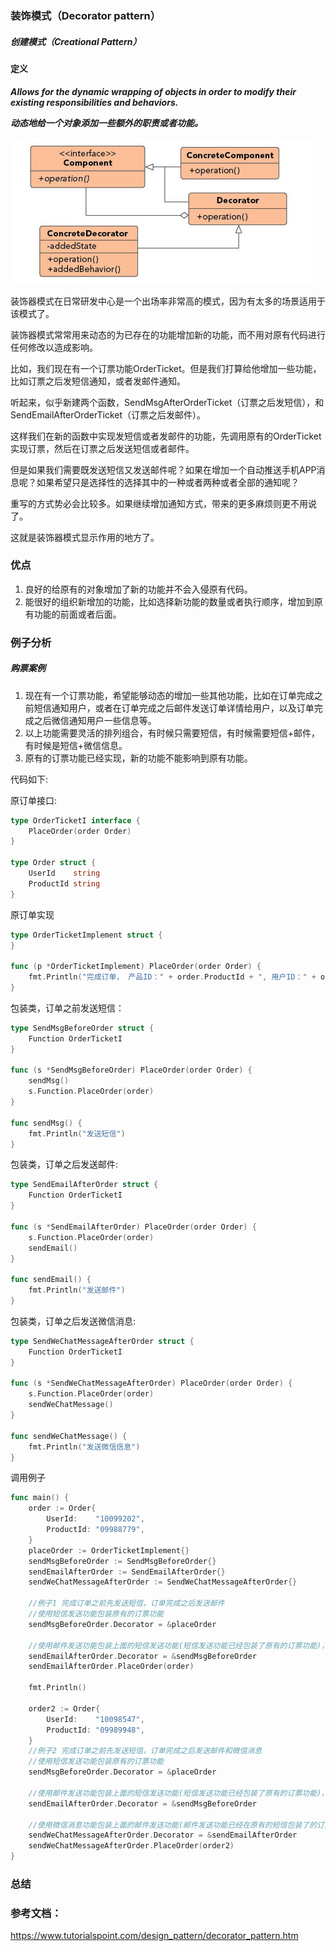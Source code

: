 ### 装饰模式（Decorator pattern）
 
##### 创建模式（Creational Pattern）
 
 
#### 定义
 
***Allows for the dynamic wrapping of objects in order to modify their existing responsibilities and behaviors.***
 
***动态地给一个对象添加一些额外的职责或者功能。***
 
![Decorator Pattern UML](https://github.com/nox60/go-design-pattern/blob/master/images/decorator_method.png)

装饰器模式在日常研发中心是一个出场率非常高的模式，因为有太多的场景适用于该模式了。

装饰器模式常常用来动态的为已存在的功能增加新的功能，而不用对原有代码进行任何修改以造成影响。

比如，我们现在有一个订票功能OrderTicket。但是我们打算给他增加一些功能，比如订票之后发短信通知，或者发邮件通知。

听起来，似乎新建两个函数，SendMsgAfterOrderTicket（订票之后发短信），和SendEmailAfterOrderTicket（订票之后发邮件）。

这样我们在新的函数中实现发短信或者发邮件的功能，先调用原有的OrderTicket实现订票，然后在订票之后发送短信或者邮件。

但是如果我们需要既发送短信又发送邮件呢？如果在增加一个自动推送手机APP消息呢？如果希望只是选择性的选择其中的一种或者两种或者全部的通知呢？

重写的方式势必会比较多。如果继续增加通知方式，带来的更多麻烦则更不用说了。

这就是装饰器模式显示作用的地方了。

### 优点
 
1. 良好的给原有的对象增加了新的功能并不会入侵原有代码。
2. 能很好的组织新增加的功能，比如选择新功能的数量或者执行顺序，增加到原有功能的前面或者后面。
 
### 例子分析
 
##### 购票案例

1. 现在有一个订票功能，希望能够动态的增加一些其他功能，比如在订单完成之前短信通知用户，或者在订单完成之后邮件发送订单详情给用户，以及订单完成之后微信通知用户一些信息等。
2. 以上功能需要灵活的排列组合，有时候只需要短信，有时候需要短信+邮件，有时候是短信+微信信息。
3. 原有的订票功能已经实现，新的功能不能影响到原有功能。

代码如下:

原订单接口:
```go
type OrderTicketI interface {
	PlaceOrder(order Order)
}

type Order struct {
	UserId    string
	ProductId string
}
```

原订单实现
```go
type OrderTicketImplement struct {
}

func (p *OrderTicketImplement) PlaceOrder(order Order) {
	fmt.Println("完成订单， 产品ID：" + order.ProductId + ", 用户ID：" + order.UserId)
}
```

包装类，订单之前发送短信：
```go
type SendMsgBeforeOrder struct {
	Function OrderTicketI
}

func (s *SendMsgBeforeOrder) PlaceOrder(order Order) {
	sendMsg()
	s.Function.PlaceOrder(order)
}

func sendMsg() {
	fmt.Println("发送短信")
}
```

包装类，订单之后发送邮件:
```go
type SendEmailAfterOrder struct {
	Function OrderTicketI
}

func (s *SendEmailAfterOrder) PlaceOrder(order Order) {
	s.Function.PlaceOrder(order)
	sendEmail()
}

func sendEmail() {
	fmt.Println("发送邮件")
}
```

包装类，订单之后发送微信消息:
```go
type SendWeChatMessageAfterOrder struct {
	Function OrderTicketI
}

func (s *SendWeChatMessageAfterOrder) PlaceOrder(order Order) {
	s.Function.PlaceOrder(order)
	sendWeChatMessage()
}

func sendWeChatMessage() {
	fmt.Println("发送微信信息")
}
```

调用例子
```go
func main() {
	order := Order{
		UserId:    "10099202",
		ProductId: "09988779",
	}
	placeOrder := OrderTicketImplement{}
	sendMsgBeforeOrder := SendMsgBeforeOrder{}
	sendEmailAfterOrder := SendEmailAfterOrder{}
	sendWeChatMessageAfterOrder := SendWeChatMessageAfterOrder{}

	//例子1 完成订单之前先发送短信，订单完成之后发送邮件
	//使用短信发送功能包装原有的订票功能
	sendMsgBeforeOrder.Decorator = &placeOrder

	//使用邮件发送功能包装上面的短信发送功能(短信发送功能已经包装了原有的订票功能)，这样一来，就会实现先发送短信，然后订票，然后发送邮件
	sendEmailAfterOrder.Decorator = &sendMsgBeforeOrder
	sendEmailAfterOrder.PlaceOrder(order)

	fmt.Println()

	order2 := Order{
		UserId:    "10098547",
		ProductId: "09989948",
	}
	//例子2 完成订单之前先发送短信，订单完成之后发送邮件和微信消息
	//使用短信发送功能包装原有的订票功能
	sendMsgBeforeOrder.Decorator = &placeOrder

	//使用邮件发送功能包装上面的短信发送功能(短信发送功能已经包装了原有的订票功能)，这样一来，就会实现先发送短信，然后订票，然后发送邮件
	sendEmailAfterOrder.Decorator = &sendMsgBeforeOrder

	//使用微信消息功能包装上面的邮件发送功能(邮件发送功能已经在原有的短信包装了的订票功能上进行了包装)
	sendWeChatMessageAfterOrder.Decorator = &sendEmailAfterOrder
	sendWeChatMessageAfterOrder.PlaceOrder(order2)
}
```


### 总结
 
### 参考文档：
https://www.tutorialspoint.com/design_pattern/decorator_pattern.htm
